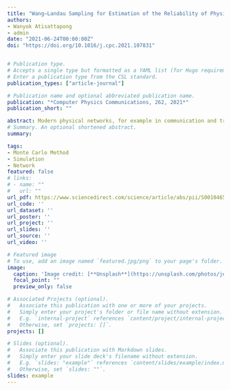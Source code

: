```yaml
---
title: "Wang–Landau Sampling for Estimation of the Reliability of Physical Networks"
authors:
- Wanyok Atisattapong
- admin
date: "2021-06-24T00:00:00Z"
doi: "https://doi.org/10.1016/j.cpc.2021.107831"


# Publication type.
# Accepts a single type but formatted as a YAML list (for Hugo requirements).
# Enter a publication type from the CSL standard.
publication_types: ["article-journal"]

# Publication name and optional abbreviated publication name.
publication: "*Computer Physics Communications, 262, 2021*"
publication_short: ""

abstract: Modern physical networks, for example in communication and transportation, can be interpreted as directed graphs. Network models are used to identify the probability that given nodes are connected, and therefore the effect of a failure at a given link. This is essential for network design, optimization, and reliability. In this study, we investigated three alternative ensembles for estimating network reliability using the Wang–Landau algorithm. The first performed random walks on a structure function having two possible states: connected and disconnected. The second used random walks on a reliability polynomial. The third combined random walks with the average of connecting probabilities. The accuracy and limitations of the three ensembles were compared by estimating the reliability of three network models: a bridge network, a ladder-type network, and a dodecahedron network. The simulation results showed that the use of a random walk on a structure function failed to produce estimates when applied to highly reliable networks in any of the three network types. The other two approaches performed efficiently for bridge or ladder-type networks at any level of network reliability. The random walk on a probability space using the 1/t algorithm was the only ensemble that was able to yield accurate estimates for a dodecahedron network, though even this failed at the highest level of network reliability. The other two methods failed to converge within 10^8 Monte Carlo trials. The use of the average of connecting probabilities required a shorter computation time when applied to a large network. Methods that can reduce variance for large, highly reliable networks require further investigation.
# Summary. An optional shortened abstract.
summary: 

tags:
- Monte Carlo Method
- Simulation
- Network
featured: false
# links:
# - name: ""
#   url: ""
url_pdf: https://www.sciencedirect.com/science/article/abs/pii/S0010465521000059
url_code: ''
url_dataset: ''
url_poster: ''
url_project: ''
url_slides: ''
url_source: ''
url_video: ''

# Featured image
# To use, add an image named `featured.jpg/png` to your page's folder. 
image:
  caption: 'Image credit: [**Unsplash**](https://unsplash.com/photos/jdD8gXaTZsc)'
  focal_point: ""
  preview_only: false

# Associated Projects (optional).
#   Associate this publication with one or more of your projects.
#   Simply enter your project's folder or file name without extension.
#   E.g. `internal-project` references `content/project/internal-project/index.md`.
#   Otherwise, set `projects: []`.
projects: []

# Slides (optional).
#   Associate this publication with Markdown slides.
#   Simply enter your slide deck's filename without extension.
#   E.g. `slides: "example"` references `content/slides/example/index.md`.
#   Otherwise, set `slides: ""`.
slides: example
---
```



